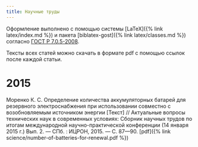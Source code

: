 ```yaml
---
title: Научные труды
---
```


Оформление выполнено с помощью
системы [LaTeX]({% link latex/index.md %}) и пакета
[biblatex-gost]({% link latex/classes.md %}) согласно
[ГОСТ Р 7.0.5-2008](https://ru.wikisource.org/wiki/ГОСТ_Р_7.0.5-2008).

Тексты всех статей можно скачать в формате pdf с помощью ссылок после
каждой статьи.

# 2015

Моренко К. С. Определение количества аккумуляторных батарей для
резервного электроснабжения при использовании совместно с
возобновляемым источником энергии [Текст] // Актуальные вопросы
технических наук в современных условиях: Сборник научных трудов по
итогам международной научно-практической конференции (14 января 2015
г.) Вып. 2. — СПб. : ИЦРОН, 2015. — С. 87—90.
[pdf]({% link science/number-of-batteries-for-renewal.pdf %})
